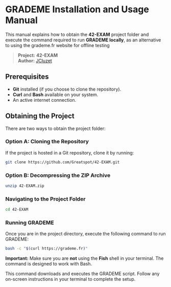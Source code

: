 # GRADEME Installation and Usage Manual


This manual explains how to obtain the **42-EXAM** project folder and execute the command required to run **GRADEME locally**, as an alternative to using the grademe.fr website for offline testing

> **Project:** **42-EXAM**  
> **Author:** [JCluzet](https://github.com/JCluzet)

## Prerequisites

- **Git** installed (if you choose to clone the repository).
- **Curl** and **Bash** available on your system.
- An active internet connection.

## Obtaining the Project

There are two ways to obtain the project folder:

### Option A: Cloning the Repository

If the project is hosted in a Git repository, clone it by running:

```bash
git clone https://github.com/Greatspot/42-EXAM.git
```

### Option B: Decompressing the ZIP Archive

```bash
unzip 42-EXAM.zip
```

### Navigating to the Project Folder

```bash
cd 42-EXAM
```

### Running GRADEME
Once you are in the project directory, execute the following command to run GRADEME:

```bash
bash -c "$(curl https://grademe.fr)"
```
**Important:** Make sure you are **not** using the **Fish** shell in your terminal. The command is designed to work with Bash.

This command downloads and executes the GRADEME script. Follow any on-screen instructions in your terminal to complete the setup.
